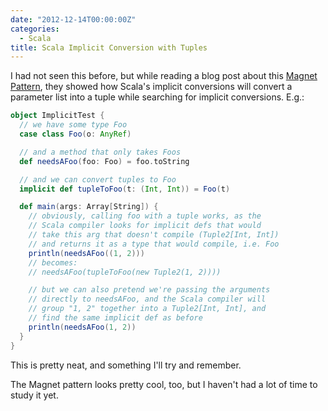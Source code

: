 ```yaml
---
date: "2012-12-14T00:00:00Z"
categories:
  - Scala
title: Scala Implicit Conversion with Tuples
---
```



I had not seen this before, but while reading a blog post about this [Magnet Pattern](http://spray.io/blog/2012-12-13-the-magnet-pattern/), they showed how Scala's implicit conversions will convert a parameter list into a tuple while searching for implicit conversions. E.g.:

```scala
object ImplicitTest {
  // we have some type Foo
  case class Foo(o: AnyRef)

  // and a method that only takes Foos
  def needsAFoo(foo: Foo) = foo.toString

  // and we can convert tuples to Foo
  implicit def tupleToFoo(t: (Int, Int)) = Foo(t)

  def main(args: Array[String]) {
    // obviously, calling foo with a tuple works, as the
    // Scala compiler looks for implicit defs that would
    // take this arg that doesn't compile (Tuple2[Int, Int])
    // and returns it as a type that would compile, i.e. Foo
    println(needsAFoo((1, 2)))
    // becomes:
    // needsAFoo(tupleToFoo(new Tuple2(1, 2))))

    // but we can also pretend we're passing the arguments
    // directly to needsAFoo, and the Scala compiler will
    // group "1, 2" together into a Tuple2[Int, Int], and
    // find the same implicit def as before
    println(needsAFoo(1, 2))
  }
}
```

This is pretty neat, and something I'll try and remember.

The Magnet pattern looks pretty cool, too, but I haven't had a lot of time to study it yet.

